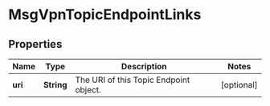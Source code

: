 
# MsgVpnTopicEndpointLinks

## Properties
Name | Type | Description | Notes
------------ | ------------- | ------------- | -------------
**uri** | **String** | The URI of this Topic Endpoint object. |  [optional]



